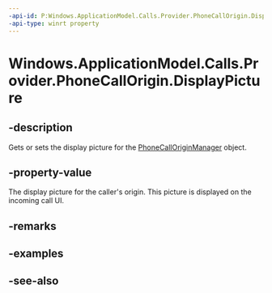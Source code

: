```yaml
---
-api-id: P:Windows.ApplicationModel.Calls.Provider.PhoneCallOrigin.DisplayPicture
-api-type: winrt property
---
```


<!-- Property syntax
public Windows.Storage.StorageFile DisplayPicture { get;  set; }
-->

# Windows.ApplicationModel.Calls.Provider.PhoneCallOrigin.DisplayPicture

## -description
Gets or sets the display picture for the [PhoneCallOriginManager](phonecalloriginmanager.md) object.

## -property-value
The display picture for the caller's origin. This picture is displayed on the incoming call UI.

## -remarks

## -examples

## -see-also
